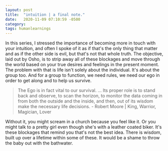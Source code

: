 ```yaml
---
layout: post
title:  "intuition | a final note."
date:   2020-11-09 07:10:59 -0500
category: 
tags: humanlearnings
---
```

In this series, I stressed the importance of becoming more in touch with your intuition, and often I spoke of it as if that's the only thing that matter and as if the other side is evil, but that's not that whole truth. The objective, laid out by Osho, is to strip away all of these blockages and move through the world based on your true desires and feelings in the present moment. The problem with that is life isn't solely about the individual. It's about the group too. And for a group to function, we need rules, we need our ego in order to get along and to help us survive.

> The Ego is in fact vital to our survival. ... Its proper role is to stand back and observe, to scan the horizon, to monitor the data coming in from both the outside and the inside, and then, out of its wisdom make the necessary life decisions. - Robert Moore | King, Warrior, Magician, Lover

Without it, you might scream in a church because you feel like it. Or you might talk to a pretty girl even though she's with a leather coated biker. It's these blockages that remind you that's not the best idea. There is wisdom, built up over a lifetime within some of these. It would be a shame to throw the baby out with the bathwater. 